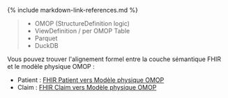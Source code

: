 {% include markdown-link-references.md %}

>* OMOP (StructureDefinition logic)
>* ViewDefinition / per OMOP Table
>* Parquet
>* DuckDB

Vous pouvez trouver l'alignement formel entre la couche sémantique FHIR et le modèle physique OMOP : 

* Patient : [FHIR Patient vers Modèle physique OMOP](StructureMap-CoreFHIRPatient2OMOP.html)
* Claim : [FHIR Claim vers Modèle physique OMOP]()
